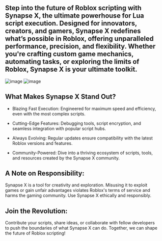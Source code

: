 ## Step into the future of Roblox scripting with Synapse X, the ultimate powerhouse for Lua script execution. Designed for innovators, creators, and gamers, Synapse X redefines what’s possible in Roblox, offering unparalleled performance, precision, and flexibility. Whether you're crafting custom game mechanics, automating tasks, or exploring the limits of Roblox, Synapse X is your ultimate toolkit.

![image](https://github.com/user-attachments/assets/37637406-81bd-4561-8ffc-272271bb1973)
![image](https://github.com/user-attachments/assets/3305f1b8-4c2c-4eb4-b8d3-96324880ec1e)



## What Makes Synapse X Stand Out?

- Blazing Fast Execution: Engineered for maximum speed and efficiency, even with the most complex scripts.

- Cutting-Edge Features: Debugging tools, script encryption, and seamless integration with popular script hubs.

- Always Evolving: Regular updates ensure compatibility with the latest Roblox versions and features.

- Community-Powered: Dive into a thriving ecosystem of scripts, tools, and resources created by the Synapse X community.

## A Note on Responsibility:
Synapse X is a tool for creativity and exploration. Misusing it to exploit games or gain unfair advantages violates Roblox's terms of service and harms the gaming community. Use Synapse X ethically and responsibly.

## Join the Revolution:
Contribute your scripts, share ideas, or collaborate with fellow developers to push the boundaries of what Synapse X can do. Together, we can shape the future of Roblox scripting!
